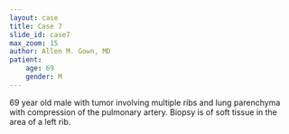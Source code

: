 ```yaml
---
layout: case
title: Case 7
slide_id: case7
max_zoom: 15
author: Allen M. Gown, MD
patient:
    age: 69
    gender: M
---
```

69 year old male with tumor involving multiple ribs and lung parenchyma with compression of the pulmonary artery. Biopsy is of soft tissue in the area of a left rib.